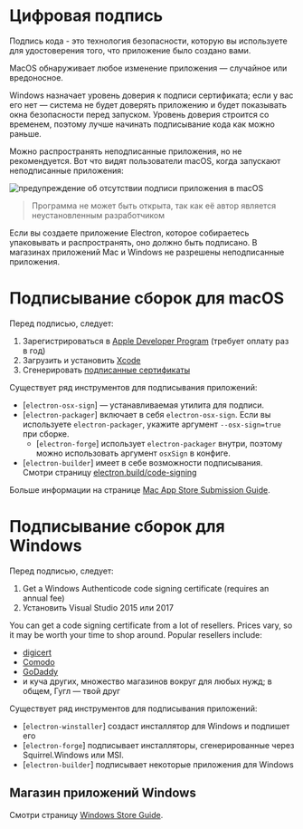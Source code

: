 # Цифровая подпись

Подпись кода - это технология безопасности, которую вы используете для удостоверения того, что приложение было создано вами.

MacOS обнаруживает любое изменение приложения — случайное или вредоносное.

Windows назначает уровень доверия к подписи сертификата; если у вас его нет — система не будет доверять приложению и будет показывать окна безопасности перед запуском.  Уровень доверия строится со временем, поэтому лучше начинать подписывание кода как можно раньше.

Можно распространять неподписанные приложения, но не рекомендуется. Вот что видят пользователи macOS, когда запускают неподписанные приложения:

![предупреждение об отсутствии подписи приложения в macOS](https://user-images.githubusercontent.com/2289/39488937-bdc854ba-4d38-11e8-88f8-7b3c125baefc.png)

> Программа не может быть открыта, так как её автор является неустановленным разработчиком

Если вы создаете приложение Electron, которое собираетесь упаковывать и распространять, оно должно быть подписано. В магазинах приложений Mac и Windows не разрешены неподписанные приложения.

# Подписывание сборок для macOS

Перед подписью, следует:

1. Зарегистрироваться в [Apple Developer Program](https://developer.apple.com/programs/) (требует оплату раз в год)
2. Загрузить и установить [Xcode](https://developer.apple.com/xcode)
3. Сгенерировать [подписанные сертификаты](https://github.com/electron-userland/electron-osx-sign/wiki/1.-Getting-Started#certificates)

Существует ряд инструментов для подписывания приложений:

- [`electron-osx-sign`] — устанавливаемая утилита для подписи.
- [`electron-packager`] включает в себя `electron-osx-sign`. Если вы используете `electron-packager`, укажите аргумент `--osx-sign=true` при сборке.
  - [`electron-forge`] использует `electron-packager` внутри, поэтому можно использовать аргумент `osxSign` в конфиге.
- [`electron-builder`] имеет в себе возможности подписывания. Смотри страницу [electron.build/code-signing](https://www.electron.build/code-signing)

Больше информации на странице [Mac App Store Submission Guide](mac-app-store-submission-guide.md).

# Подписывание сборок для Windows

Перед подписью, следует:

1. Get a Windows Authenticode code signing certificate (requires an annual fee)
2. Установить Visual Studio 2015 или 2017

You can get a code signing certificate from a lot of resellers. Prices vary, so it may be worth your time to shop around. Popular resellers include:

* [digicert](https://www.digicert.com/code-signing/microsoft-authenticode.htm)
* [Comodo](https://www.comodo.com/landing/ssl-certificate/authenticode-signature/)
* [GoDaddy](https://au.godaddy.com/web-security/code-signing-certificate)
* и куча других, множество магазинов вокруг для любых нужд; в общем, Гугл — твой друг

Существует ряд инструментов для подписывания приложений:

- [`electron-winstaller`] создаст инсталлятор для Windows и подпишет его
- [`electron-forge`] подписывает инсталляторы, сгенерированные через Squirrel.Windows или MSI.
- [`electron-builder`] подписывает некоторые приложения для Windows

## Магазин приложений Windows

Смотри страницу [Windows Store Guide](windows-store-guide.md).
